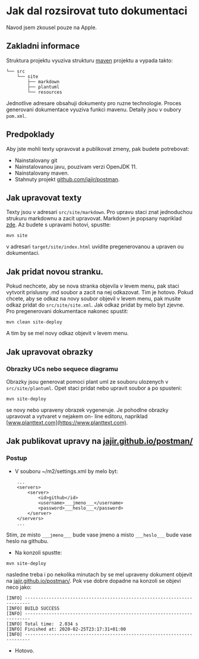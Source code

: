 # Jak dal rozsirovat tuto dokumentaci

Navod jsem zkousel pouze na Apple.

## Zakladni informace

Struktura projektu vyuziva strukturu [maven](https://maven.apache.org) projektu a vypada takto:
```
└── src
    └── site
        ├── markdown
        ├── plantuml
        └── resources
```
Jednotlive adresare obsahuji dokumenty pro ruzne technologie. Proces generovani dokumentace vyuziva funkci mavenu. Detaily jsou v oubory ``pom.xml``. 


## Predpoklady

Aby jste mohli texty upravovat a publikovat zmeny, pak budete potrebovat:
 
* Nainstalovany git
* Nainstalovanou javu, pouzivam verzi OpenJDK 11.
* Nainstalovany maven.
* Stahnuty projekt [github.com/jajir/postman](https://github.com/jajir/postman).

## Jak upravovat texty

Texty jsou v adresari ``src/site/markdown``. Pro upravu staci znat jednoduchou strukuru markdownu a zacit upravovat. Markdown je popsany napriklad [zde](https://daringfireball.net/projects/markdown/syntax). Az budete s upravami hotovi, spustte:

```
mvn site
```
v adresari ``target/site/index.html`` uvidite pregenerovanou a upraven	ou dokumentaci.


## Jak pridat novou stranku.

Pokud nechcete, aby se nova stranka objevila v levem menu, pak staci vytvorit prislusny .md soubor a zacit na nej odkazovat. Tim je hotovo. Pokud chcete, aby se odkaz na novy soubor objevil v levem menu, pak musite odkaz pridat do ``src/site/site.xml``. Jak odkaz pridat by melo byt zjevne. Pro pregenerovani dokumentace nakonec spustit:
```
mvn clean site-deploy
```
A tim by se mel novy odkaz objevit v levem menu.

## Jak upravovat obrazky

### Obrazky UCs nebo sequece diagramu

Obrazky jsou generovat pomoci plant uml ze souboru ulozenych v ``src/site/plantuml``. Opet staci pridat nebo upravit soubor a po spusteni:
```
mvn site-deploy
```
se novy nebo upraveny obrazek vygeneruje. Je pohodlne obrazky upravovat a vytvaret v nejakem on-	line editoru, napriklad [www.planttext.com](https://www.planttext.com).


## Jak publikovat upravy na [jajir.github.io/postman/](https://jajir.github.io/postman/)

### Postup
- V souboru ~/m2/settings.xml by melo byt:

```
	...
	<servers>
		<server>
			<id>github</id>
			<username>___jmeno___</username>
			<password>___heslo___</password>
		</server>
	</servers>
	...
```

Stim, ze misto  ``___jmeno___`` bude vase jmeno a misto ``___heslo___`` bude vase heslo na githubu.

- Na konzoli spustte:

```
mvn site-deploy
```

nasledne treba i po nekolika	 minutach by se mel upraveny dokument objevit na [jajir.github.io/postman/](https://jajir.github.io/postman/). Pok vse dobre dopadne na konzoli se objevi neco jako:
```
[INFO] ------------------------------------------------------------------------
[INFO] BUILD SUCCESS
[INFO] ------------------------------------------------------------------------
[INFO] Total time:  2.034 s
[INFO] Finished at: 2020-02-25T23:17:31+01:00
[INFO] ------------------------------------------------------------------------
```

- Hotovo.